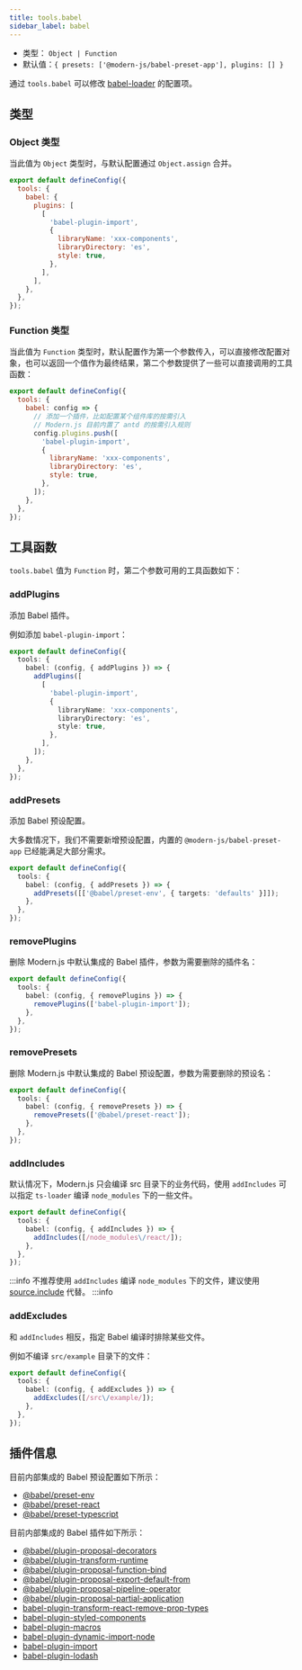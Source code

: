 ```yaml
---
title: tools.babel
sidebar_label: babel
---
```



- 类型： `Object | Function`
- 默认值：`{ presets: ['@modern-js/babel-preset-app'], plugins: [] }`

通过 `tools.babel` 可以修改 [babel-loader](https://github.com/babel/babel-loader) 的配置项。

## 类型

### Object 类型

当此值为 `Object` 类型时，与默认配置通过 `Object.assign` 合并。

```js title="modern.config.js"
export default defineConfig({
  tools: {
    babel: {
      plugins: [
        [
          'babel-plugin-import',
          {
            libraryName: 'xxx-components',
            libraryDirectory: 'es',
            style: true,
          },
        ],
      ],
    },
  },
});
```

### Function 类型

当此值为 `Function` 类型时，默认配置作为第一个参数传入，可以直接修改配置对象，也可以返回一个值作为最终结果，第二个参数提供了一些可以直接调用的工具函数：

```js title="modern.config.js"
export default defineConfig({
  tools: {
    babel: config => {
      // 添加一个插件，比如配置某个组件库的按需引入
      // Modern.js 目前内置了 antd 的按需引入规则
      config.plugins.push([
        'babel-plugin-import',
        {
          libraryName: 'xxx-components',
          libraryDirectory: 'es',
          style: true,
        },
      ]);
    },
  },
});
```

## 工具函数

`tools.babel` 值为 `Function` 时，第二个参数可用的工具函数如下：

### addPlugins

添加 Babel 插件。

例如添加 `babel-plugin-import`：

```ts title="modern.config.ts"
export default defineConfig({
  tools: {
    babel: (config, { addPlugins }) => {
      addPlugins([
        [
          'babel-plugin-import',
          {
            libraryName: 'xxx-components',
            libraryDirectory: 'es',
            style: true,
          },
        ],
      ]);
    },
  },
});
```

### addPresets

添加 Babel 预设配置。

大多数情况下，我们不需要新增预设配置，内置的 `@modern-js/babel-preset-app` 已经能满足大部分需求。

```ts title="modern.config.ts"
export default defineConfig({
  tools: {
    babel: (config, { addPresets }) => {
      addPresets([['@babel/preset-env', { targets: 'defaults' }]]);
    },
  },
});
```

### removePlugins

删除 Modern.js 中默认集成的 Babel 插件，参数为需要删除的插件名：

```ts title="modern.config.ts"
export default defineConfig({
  tools: {
    babel: (config, { removePlugins }) => {
      removePlugins(['babel-plugin-import']);
    },
  },
});
```

### removePresets

删除 Modern.js 中默认集成的 Babel 预设配置，参数为需要删除的预设名：

```ts title="modern.config.ts"
export default defineConfig({
  tools: {
    babel: (config, { removePresets }) => {
      removePresets(['@babel/preset-react']);
    },
  },
});
```

### addIncludes

默认情况下，Modern.js 只会编译 src 目录下的业务代码，使用 `addIncludes` 可以指定 `ts-loader` 编译 `node_modules` 下的一些文件。

```ts title="modern.config.ts"
export default defineConfig({
  tools: {
    babel: (config, { addIncludes }) => {
      addIncludes([/node_modules\/react/]);
    },
  },
});
```

:::info
不推荐使用 `addIncludes` 编译 `node_modules` 下的文件，建议使用 [source.include](/docs/configure/app/source/include) 代替。
:::info

### addExcludes

和 `addIncludes` 相反，指定 Babel 编译时排除某些文件。

例如不编译 `src/example` 目录下的文件：

```ts title="modern.config.ts"
export default defineConfig({
  tools: {
    babel: (config, { addExcludes }) => {
      addExcludes([/src\/example/]);
    },
  },
});
```

## 插件信息

目前内部集成的 Babel 预设配置如下所示：

- [@babel/preset-env](https://www.npmjs.com/package/@babel/preset-env)
- [@babel/preset-react](https://www.npmjs.com/package/@babel/preset-react)
- [@babel/preset-typescript](https://www.npmjs.com/package/@babel/preset-typescript)

目前内部集成的 Babel 插件如下所示：

- [@babel/plugin-proposal-decorators](https://www.npmjs.com/package/@babel/plugin-proposal-decorators)
- [@babel/plugin-transform-runtime](https://www.npmjs.com/package/@babel/plugin-transform-runtime)
- [@babel/plugin-proposal-function-bind](https://www.npmjs.com/package/@babel/plugin-proposal-function-bind)
- [@babel/plugin-proposal-export-default-from](https://www.npmjs.com/package/@babel/plugin-proposal-export-default-from)
- [@babel/plugin-proposal-pipeline-operator](https://www.npmjs.com/package/@babel/plugin-proposal-pipeline-operator)
- [@babel/plugin-proposal-partial-application](https://www.npmjs.com/package/@babel/plugin-proposal-partial-application)
- [babel-plugin-transform-react-remove-prop-types](https://www.npmjs.com/package/babel-plugin-transform-react-remove-prop-types)
- [babel-plugin-styled-components](https://www.npmjs.com/package/babel-plugin-styled-components)
- [babel-plugin-macros](https://www.npmjs.com/package/babel-plugin-macros)
- [babel-plugin-dynamic-import-node](https://www.npmjs.com/package/babel-plugin-dynamic-import-node)
- [babel-plugin-import](https://www.npmjs.com/package/babel-plugin-import)
- [babel-plugin-lodash](https://www.npmjs.com/package/babel-plugin-lodash)

<!-- TODO: babel-chain -->
